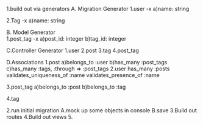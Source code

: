 1.build out via generators
  A. Migration Generator
   1.user -x
    a)name: string

   2.Tag   -x
    a)name: string

  B. Model Generator  
   1.post_tag -x
    a)post_id: integer
    b)tag_id: integer

  C.Controller Generator
   1.user
   2.post
   3.tag
   4.post_tag

  D.Associations
   1.post
     a)belongs_to :user
     b)has_many :post_tags
     c)has_many :tags, :through => :post_tags
   2.user
     has_many :posts
     validates_uniqueness_of :name
     validates_presence_of :name

   3.post_tag
     a)belongs_to :post
     b)belongs_to :tag

   4.tag

2.run initial migration
  A.mock up some objects in console
  B.save
3.Build out routes
4.Build out views
5.
